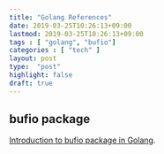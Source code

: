 ```yaml
---
title: "Golang References"
date: 2019-03-25T10:26:13+09:00
lastmod: 2019-03-25T10:26:13+09:00
tags : [ "golang", "bufio"]
categories : [ "tech" ]
layout: post
type:  "post"
highlight: false
draft: true
---
```


## bufio package

[Introduction to bufio package in Golang](https://medium.com/golangspec/introduction-to-bufio-package-in-golang-ad7d1877f762).


